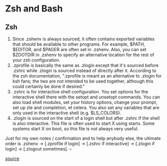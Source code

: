 # Zsh and Bash

## Zsh

1. Since .zshenv is always sourced, it often contains exported variables that should be available to other programs. For example, $PATH, $EDITOR, and $PAGER are often set in .zshenv. Also, you can set $ZDOTDIR in .zshenv to specify an alternative location for the rest of your zsh configuration.
2. .zprofile is basically the same as .zlogin except that it's sourced before .zshrc while .zlogin is sourced instead of directly after it. According to the zsh documentation, ".zprofile is meant as an alternative to .zlogin for ksh fans; the two are not intended to be used together, although this could certainly be done if desired."
3. .zshrc is for interactive shell configuration. You set options for the interactive shell there with the setopt and unsetopt commands. You can also load shell modules, set your history options, change your prompt, set up zle and completion, et cetera. You also set any variables that are only used in the interactive shell (e.g. $LS_COLORS).
4. .zlogin is sourced on the start of a login shell but after .zshrc if the shell is also interactive. This file is often used to start X using startx. Some systems start X on boot, so this file is not always very useful.

Just for my own notes / confirmation and to help anybody else, the ultimate order is .zshenv → [.zprofile if login] → [.zshrc if interactive] → [.zlogin if login] → [.zlogout sometimes]. –

[source](https://unix.stackexchange.com/questions/71253/what-should-shouldnt-go-in-zshenv-zshrc-zlogin-zprofile-zlogout)

